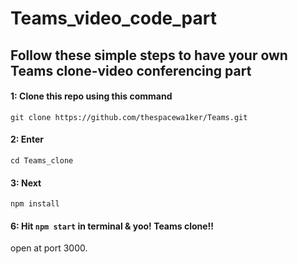 # Teams_video_code_part


## Follow these simple steps to have your own Teams clone-video conferencing part

#### 1: Clone this repo using this command 
`git clone https://github.com/thespacewa1ker/Teams.git `

#### 2: Enter 
`cd Teams_clone`

#### 3: Next
`npm install`

#### 6: Hit `npm start` in terminal & yoo! Teams clone!!  
open at port 3000.
